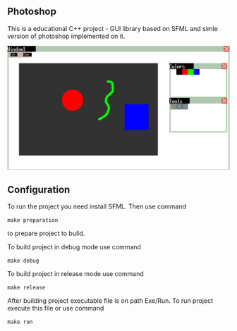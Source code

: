 ## Photoshop ##

This is a educational C++ project - GUI library based on SFML and simle version of photoshop implemented on it. 

![Preview](https://github.com/SimonaytesYan/Photoshop/blob/master/Resources/Preview.png)

## Configuration ##

To run the project you need install SFML.
Then use command
```
make preparation
```
to prepare project to build.

To build project in debug mode use command
```
make debug
```

To build project in release mode use command
```
make release
```

After building project executable file is on path Exe/Run. To run project execute this file or use command
```
make run
```
